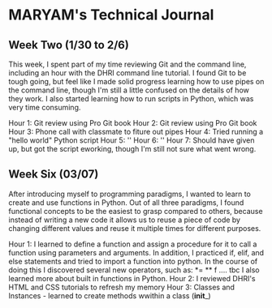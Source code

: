 # MARYAM's Technical Journal

## Week Two (1/30 to 2/6)

This week, I spent part of my time reviewing Git and the command line, including an hour with the DHRI command line tutorial. I found Git to be tough going, but feel like I made solid progress learning how to use pipes on the command line, though I'm still a little confused on the details of how they work. I also started learning how to run scripts in Python, which was very time consuming.

Hour 1: Git review using Pro Git book
Hour 2: Git review using Pro Git book
Hour 3: Phone call with classmate to fiture out pipes
Hour 4: Tried running a "hello world" Python script
Hour 5: ''
Hour 6: ''
Hour 7: Should have given up, but got the script eworking, though I'm still not sure what went wrong.

## Week Six (03/07)
After introducing myself to programming paradigms, I wanted to learn to create and use functions in Python. Out of all three paradigms, I found functional concepts to be the easiest to grasp compared to others, because instead of writing a new code it allows us to reuse a piece of code by changing different values and reuse it multiple times for different purposes.

Hour 1: I learned to define a function and assign a procedure for it to call a function using parameters and arguments. 
In addition, I practiced if, elif, and else statements and tried to import a function into python. 
In the course of doing this I discovered several new operators, such as:
*= 
**
f ....
tbc
I also learned more about built in functions in Python. 
Hour 2: I reviewed DHRI's HTML and CSS tutorials to refresh my memory 
Hour 3: Classes and Instances - learned to create methods wwithin a class (__init___)
